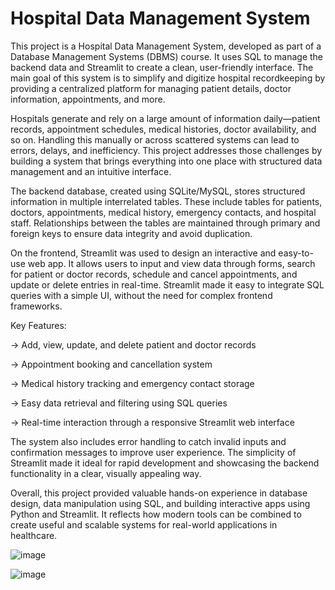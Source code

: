 # Hospital Data Management System 

This project is a Hospital Data Management System, developed as part of a Database Management Systems (DBMS) course. It uses SQL to manage the backend data and Streamlit to create a clean, user-friendly interface. The main goal of this system is to simplify and digitize hospital recordkeeping by providing a centralized platform for managing patient details, doctor information, appointments, and more.

Hospitals generate and rely on a large amount of information daily—patient records, appointment schedules, medical histories, doctor availability, and so on. Handling this manually or across scattered systems can lead to errors, delays, and inefficiency. This project addresses those challenges by building a system that brings everything into one place with structured data management and an intuitive interface.

The backend database, created using SQLite/MySQL, stores structured information in multiple interrelated tables. These include tables for patients, doctors, appointments, medical history, emergency contacts, and hospital staff. Relationships between the tables are maintained through primary and foreign keys to ensure data integrity and avoid duplication.

On the frontend, Streamlit was used to design an interactive and easy-to-use web app. It allows users to input and view data through forms, search for patient or doctor records, schedule and cancel appointments, and update or delete entries in real-time. Streamlit made it easy to integrate SQL queries with a simple UI, without the need for complex frontend frameworks.

Key Features:

->  Add, view, update, and delete patient and doctor records

->  Appointment booking and cancellation system

->  Medical history tracking and emergency contact storage

->  Easy data retrieval and filtering using SQL queries

->  Real-time interaction through a responsive Streamlit web interface

The system also includes error handling to catch invalid inputs and confirmation messages to improve user experience. The simplicity of Streamlit made it ideal for rapid development and showcasing the backend functionality in a clear, visually appealing way.

Overall, this project provided valuable hands-on experience in database design, data manipulation using SQL, and building interactive apps using Python and Streamlit. It reflects how modern tools can be combined to create useful and scalable systems for real-world applications in healthcare.

![image](https://github.com/user-attachments/assets/8dcc1e06-c08a-436e-be70-f32b169d7b2d)

![image](https://github.com/user-attachments/assets/665b85d6-46cb-47e2-9e49-f87555cacaad)

